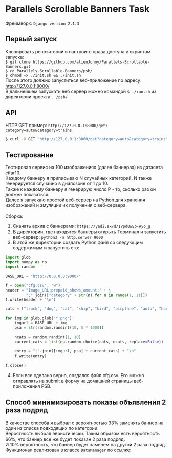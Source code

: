 # Parallels Scrollable Banners Task

Фреймворк: `Django version 2.1.3`
<br />
## Первый запуск
Клонировать репозиторий и настроить права доступа к скриптам запуска: <br />
`$ git clone https://github.com/alienJohny/Parallels-Scrollable-Banners.git`
<br />
`$ cd Parallels-Scrollable-Banners/psb/`
<br />
`$ chmod +x ./init.sh && ./init.sh`
<br />
После этого должно запуститься веб-приложение по адресу: http://127.0.0.1:8000/ 
<br />
В дальнейшем запускать веб сервер можно командой `$ ./run.sh` из директории проекта `../psb/`
<br />

## API
HTTP GET пример: `http://127.0.0.1:8000/get?category=auto&category=trains` <br />
```bash
$ curl -X GET "http://127.0.0.1:8000/get?category=auto&category=trains"
```
## Тестирование

Тестировал сервис на 100 изображениях (далее баннерах) из датасета cifar10. <br />
Каждому баннеру я приписываю N случайных категорий, N также генерируется случайно в диапозоне от 1 до 10. <br />
Также к каждому баннеру я генерирую число P - то, сколько раз он должен показаться. <br />
Далее я запускаю простой веб-сервер на Python для хранения изображений и эмуляции их получения с веб-сервера. <br />
<br />
Сборка: <br />
1. Скачать архив с баннерами: `https://yadi.sk/d/IVpd0wEb-Ayo_g` <br />
2. В директории, где находятся баннеры открыть Терминал и запустить веб-сервер: `python3 -m http.server 9000` <br />
3. В этой же директории создать Python файл со следующим содержимым и запустить его: <br />
```python
import glob
import numpy as np
import random

BASE_URL = "http://0.0.0.0:9000/"

f = open("cfg.csv", "w")
header = "Image_URL;prepaid_shows_amount;" + \
         ";".join(["category" + str(n) for n in range(1, 11)])
f.write(header + "\n")

cats = ["truck", "dog", "cat", "ship", "bird", "airplane", "auto", "horse", "deer", "frog"]

for img in glob.glob("*.png"):
    imgurl = BASE_URL + img
    psa = str(random.randint(10, 5 * 1000))

    ncats = random.randint(1, 10)
    current_cats = list(np.random.choice(cats, ncats, replace=False))
    
    entry = ";".join([imgurl, psa] + current_cats) + "\n"
    f.write(entry)
        
f.close()
```
4. Если все сделано верно, создался файл cfg.csv. Его можно отправлять на submit в форму на домашней страницы веб-приложения PSB. <br />

## Способ минимизировать показы объявления 2 раза подряд
В качестве способа я выбрал с вероятностью 33% заменять баннер на один из списка подходящих по категории. <br />
Вероятность выбрал эвристически. Таким образом есть вероятность 66%, что баннер все же будет показан 2 раза подряд. <br />
И 10% вероятность, что баннер будет заменем на другой 2 раза подряд. <br />
Функционал реализован в классе `DataManager` по [ссылке](https://github.com/alienJohny/Parallels-Scrollable-Banners/blob/4db2f824ab2dce4a896bb8ab89b87b2188882470/psb/DataManager/DataManager.py#L57):
